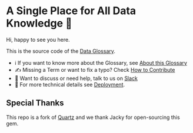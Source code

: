 # A Single Place for All Data Knowledge 🧠

Hi, happy to see you here.

This is the source code of the [Data Glossary](https://glossary.airbyte.com).

* ℹ If you want to know more about the Glossary, see [About this Glossary](https://glossary.airbyte.com/term/about-this-glossary/)
* ✍ Missing a Term or want to fix a typo? Check [How to Contribute](https://glossary.airbyte.com/term/contribute-to-glossary/)
* 👀 Want to discuss or need help, talk to us on [Slack](https://slack.airbyte.com/)
* 🔨 For more technical details see [Deployment](deployment.md).

## Special Thanks
This repo is a fork of [Quartz](https://github.com/jackyzha0/quartz) and we thank Jacky for open-sourcing this gem.
